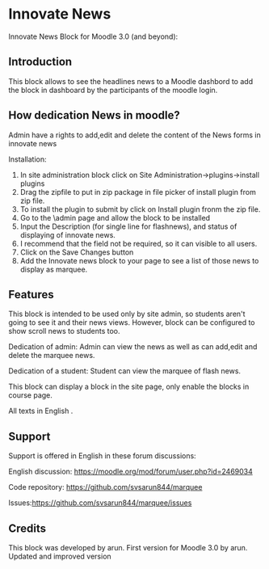 # Innovate News

Innovate News Block for Moodle 3.0 (and beyond):

Introduction
------------

This block allows to see the headlines news to a Moodle dashbord to add the block in dashboard  by the participants of the moodle login.

How dedication News in moodle?
---------------------------------

Admin have a rights to  add,edit and delete the content of the News forms in innovate news

Installation:
01) In site administration block click on Site Administration->plugins->install plugins
01) Drag the zipfile to put in zip package in file picker of install plugin from zip file.
03) To install the plugin to submit by click on Install plugin fronm the zip file. 
04) Go to the \admin page and allow the block to be installed
05) Input the Description (for single line for flashnews), and status of displaying of innovate news.
06) I recommend that the field not be required, so it can  visible to all users.
08) Click on the Save Changes button
13) Add the Innovate news block to your page to see a list of those news to display as marquee. 

Features
--------

This block is intended to be used only by site admin, so students aren't going to
see it and their news views. However, block can be configured to show
scroll news to students too.

  Dedication of admin:
  Admin can view the news as well as can add,edit and delete the marquee news.

  Dedication of a student:
  Student can view the marquee of flash news.


This block can display a block in the site page, only enable the blocks in course page.

All texts in English .

Support
-------
Support is offered in English  in these forum discussions:

  English discussion: https://moodle.org/mod/forum/user.php?id=2469034

Code repository: https://github.com/svsarun844/marquee

Issues:https://github.com/svsarun844/marquee/issues

Credits
-------

This block was developed by arun.
First version for Moodle 3.0 by arun. Updated and improved version
